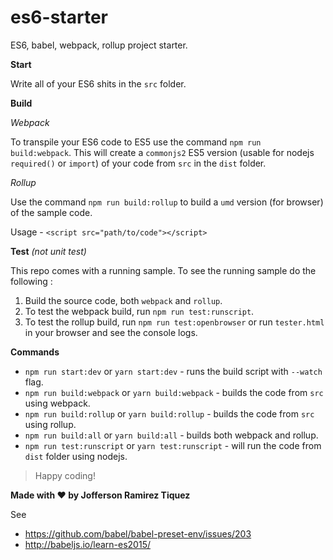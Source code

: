 # es6-starter
ES6, babel, webpack, rollup project starter.

**Start**

Write all of your ES6 shits in the `src` folder.

**Build**

*Webpack*

To transpile your ES6 code to ES5 use the command `npm run build:webpack`. This will create a `commonjs2` ES5 version (usable for nodejs `required()` or `import`) of your code from `src` in the `dist` folder.

*Rollup*

Use the command `npm run build:rollup` to build a `umd` version (for browser) of the sample code.

Usage - `<script src="path/to/code"></script>`

**Test** *(not unit test)*

This repo comes with a running sample. To see the running sample do the following : 

1. Build the source code, both `webpack` and `rollup`.
2. To test the webpack build, run `npm run test:runscript`.
3. To test the rollup build, run `npm run test:openbrowser` or run `tester.html` in your browser and see the console logs.

**Commands**

- `npm run start:dev` or `yarn start:dev` - runs the build script with `--watch` flag.
- `npm run build:webpack` or `yarn build:webpack` - builds the code from `src` using webpack.
- `npm run build:rollup` or `yarn build:rollup` - builds the code from `src` using rollup.
- `npm run build:all` or `yarn build:all` - builds both webpack and rollup.
- `npm run test:runscript` or `yarn test:runscript` - will run the code from `dist` folder using nodejs.

> Happy coding!

**Made with :heart: by Jofferson Ramirez Tiquez**

See 
* https://github.com/babel/babel-preset-env/issues/203
* http://babeljs.io/learn-es2015/
